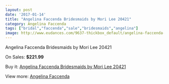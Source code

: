 ```yaml
---
layout: post
date: '2017-01-14'
title: "Angelina Faccenda Bridesmaids by Mori Lee 20421"
category: Angelina Faccenda
tags: ["bridal","faccenda","sale","bridesmaids","angelina"]
image: http://www.eudances.com/9637-thickbox_default/angelina-faccenda-bridesmaids-by-mori-lee-20421.jpg
---
```

Angelina Faccenda Bridesmaids by Mori Lee 20421

On Sales: **$221.99**
<a href="https://www.eudances.com/en/angelina-faccenda/3179-angelina-faccenda-bridesmaids-by-mori-lee-20421.html"><amp-img layout="responsive" width="600" height="600" src="//www.eudances.com/9637-thickbox_default/angelina-faccenda-bridesmaids-by-mori-lee-20421.jpg" alt="Angelina Faccenda Bridesmaids by Mori Lee 20421 0" /></a>
<a href="https://www.eudances.com/en/angelina-faccenda/3179-angelina-faccenda-bridesmaids-by-mori-lee-20421.html"><amp-img layout="responsive" width="600" height="600" src="//www.eudances.com/9643-thickbox_default/angelina-faccenda-bridesmaids-by-mori-lee-20421.jpg" alt="Angelina Faccenda Bridesmaids by Mori Lee 20421 1" /></a>
<a href="https://www.eudances.com/en/angelina-faccenda/3179-angelina-faccenda-bridesmaids-by-mori-lee-20421.html"><amp-img layout="responsive" width="600" height="600" src="//www.eudances.com/9642-thickbox_default/angelina-faccenda-bridesmaids-by-mori-lee-20421.jpg" alt="Angelina Faccenda Bridesmaids by Mori Lee 20421 2" /></a>
<a href="https://www.eudances.com/en/angelina-faccenda/3179-angelina-faccenda-bridesmaids-by-mori-lee-20421.html"><amp-img layout="responsive" width="600" height="600" src="//www.eudances.com/9641-thickbox_default/angelina-faccenda-bridesmaids-by-mori-lee-20421.jpg" alt="Angelina Faccenda Bridesmaids by Mori Lee 20421 3" /></a>
<a href="https://www.eudances.com/en/angelina-faccenda/3179-angelina-faccenda-bridesmaids-by-mori-lee-20421.html"><amp-img layout="responsive" width="600" height="600" src="//www.eudances.com/9640-thickbox_default/angelina-faccenda-bridesmaids-by-mori-lee-20421.jpg" alt="Angelina Faccenda Bridesmaids by Mori Lee 20421 4" /></a>
<a href="https://www.eudances.com/en/angelina-faccenda/3179-angelina-faccenda-bridesmaids-by-mori-lee-20421.html"><amp-img layout="responsive" width="600" height="600" src="//www.eudances.com/9639-thickbox_default/angelina-faccenda-bridesmaids-by-mori-lee-20421.jpg" alt="Angelina Faccenda Bridesmaids by Mori Lee 20421 5" /></a>
<a href="https://www.eudances.com/en/angelina-faccenda/3179-angelina-faccenda-bridesmaids-by-mori-lee-20421.html"><amp-img layout="responsive" width="600" height="600" src="//www.eudances.com/9638-thickbox_default/angelina-faccenda-bridesmaids-by-mori-lee-20421.jpg" alt="Angelina Faccenda Bridesmaids by Mori Lee 20421 6" /></a>

Buy it: [Angelina Faccenda Bridesmaids by Mori Lee 20421](https://www.eudances.com/en/angelina-faccenda/3179-angelina-faccenda-bridesmaids-by-mori-lee-20421.html "Angelina Faccenda Bridesmaids by Mori Lee 20421")

View more: [Angelina Faccenda](https://www.eudances.com/en/55-angelina-faccenda "Angelina Faccenda")